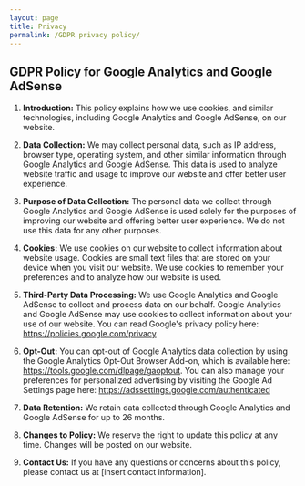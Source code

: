 ```yaml
---
layout: page
title: Privacy
permalink: /GDPR privacy policy/
---
```


## GDPR Policy for Google Analytics and Google AdSense

1. **Introduction:** This policy explains how we use cookies, and similar technologies, including Google Analytics and Google AdSense, on our website.

2. **Data Collection:** We may collect personal data, such as IP address, browser type, operating system, and other similar information through Google Analytics and Google AdSense. This data is used to analyze website traffic and usage to improve our website and offer better user experience.

3. **Purpose of Data Collection:** The personal data we collect through Google Analytics and Google AdSense is used solely for the purposes of improving our website and offering better user experience. We do not use this data for any other purposes.

4. **Cookies:** We use cookies on our website to collect information about website usage. Cookies are small text files that are stored on your device when you visit our website. We use cookies to remember your preferences and to analyze how our website is used.

5. **Third-Party Data Processing:** We use Google Analytics and Google AdSense to collect and process data on our behalf. Google Analytics and Google AdSense may use cookies to collect information about your use of our website. You can read Google's privacy policy here: https://policies.google.com/privacy

6. **Opt-Out:** You can opt-out of Google Analytics data collection by using the Google Analytics Opt-Out Browser Add-on, which is available here: https://tools.google.com/dlpage/gaoptout. You can also manage your preferences for personalized advertising by visiting the Google Ad Settings page here: https://adssettings.google.com/authenticated

7. **Data Retention:** We retain data collected through Google Analytics and Google AdSense for up to 26 months.

8. **Changes to Policy:** We reserve the right to update this policy at any time. Changes will be posted on our website.

9. **Contact Us:** If you have any questions or concerns about this policy, please contact us at [insert contact information].